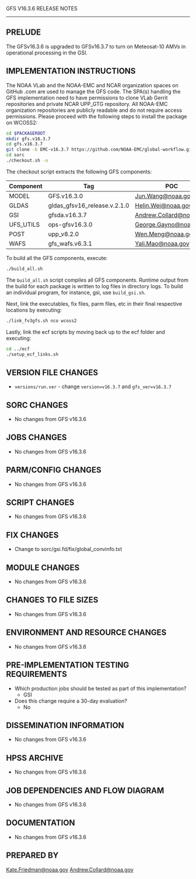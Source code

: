GFS V16.3.6 RELEASE NOTES

-------
PRELUDE
-------

The GFSv16.3.6 is upgraded to GFSv16.3.7 to turn on Meteosat-10 AMVs in operational processing in the GSI.

IMPLEMENTATION INSTRUCTIONS
---------------------------

The NOAA VLab and the NOAA-EMC and NCAR organization spaces on GitHub .com are used to manage the GFS code.  The SPA(s) handling the GFS implementation need to have permissions to clone VLab Gerrit repositories and private NCAR UPP_GTG repository. All NOAA-EMC organization repositories are publicly readable and do not require access permissions.  Please proceed with the following steps to install the package on WCOSS2:

```bash
cd $PACKAGEROOT
mkdir gfs.v16.3.7
cd gfs.v16.3.7
git clone -b EMC-v16.3.7 https://github.com/NOAA-EMC/global-workflow.git .
cd sorc
./checkout.sh -o
```

The checkout script extracts the following GFS components:

| Component | Tag         | POC               |
| --------- | ----------- | ----------------- |
| MODEL     | GFS.v16.3.0   | Jun.Wang@noaa.gov |
| GLDAS     | gldas_gfsv16_release.v.2.1.0 | Helin.Wei@noaa.gov |
| GSI       | gfsda.v16.3.7 | Andrew.Collard@noaa.gov |
| UFS_UTILS | ops-gfsv16.3.0 | George.Gayno@noaa.gov |
| POST      | upp_v8.2.0 | Wen.Meng@noaa.gov |
| WAFS      | gfs_wafs.v6.3.1 | Yali.Mao@noaa.gov |

To build all the GFS components, execute:
```bash
./build_all.sh
```
The `build_all.sh` script compiles all GFS components. Runtime output from the build for each package is written to log files in directory logs. To build an individual program, for instance, gsi, use `build_gsi.sh`.

Next, link the executables, fix files, parm files, etc in their final respective locations by executing:
```bash
./link_fv3gfs.sh nco wcoss2
```

Lastly, link the ecf scripts by moving back up to the ecf folder and executing:
```bash
cd ../ecf
./setup_ecf_links.sh
```

VERSION FILE CHANGES
--------------------

* `versions/run.ver` - change `version=v16.3.7` and `gfs_ver=v16.3.7`

SORC CHANGES
------------

* No changes from GFS v16.3.6

JOBS CHANGES
------------

* No changes from GFS v16.3.6

PARM/CONFIG CHANGES
-------------------

* No changes from GFS v16.3.6

SCRIPT CHANGES
--------------

* No changes from GFS v16.3.6

FIX CHANGES
-----------

* Change to sorc/gsi.fd/fix/global_convinfo.txt

MODULE CHANGES
--------------

* No changes from GFS v16.3.6

CHANGES TO FILE SIZES
---------------------

* No changes from GFS v16.3.6

ENVIRONMENT AND RESOURCE CHANGES
--------------------------------

* No changes from GFS v16.3.6

PRE-IMPLEMENTATION TESTING REQUIREMENTS
---------------------------------------

* Which production jobs should be tested as part of this implementation?
  * GSI 
* Does this change require a 30-day evaluation?
  * No

DISSEMINATION INFORMATION
-------------------------

* No changes from GFS v16.3.6

HPSS ARCHIVE
------------

* No changes from GFS v16.3.6

JOB DEPENDENCIES AND FLOW DIAGRAM
---------------------------------

* No changes from GFS v16.3.6

DOCUMENTATION
-------------

* No changes from GFS v16.3.6

PREPARED BY
-----------
Kate.Friedman@noaa.gov
Andrew.Collard@noaa.gov
